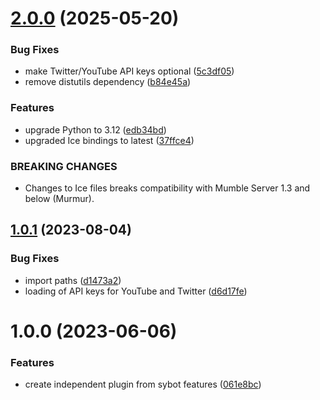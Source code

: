 # [2.0.0](https://github.com/McManning/mumble-summary-cards/compare/v1.0.1...v2.0.0) (2025-05-20)


### Bug Fixes

* make Twitter/YouTube API keys optional ([5c3df05](https://github.com/McManning/mumble-summary-cards/commit/5c3df0512d6598f19abca90057b20502f097b1fd))
* remove distutils dependency ([b84e45a](https://github.com/McManning/mumble-summary-cards/commit/b84e45a33c5f7b3fcf989be8c27ae21eab89c89d))


### Features

* upgrade Python to 3.12 ([edb34bd](https://github.com/McManning/mumble-summary-cards/commit/edb34bdb9164e759005a04ac8fe7a8d697f03f94))
* upgraded Ice bindings to latest ([37ffce4](https://github.com/McManning/mumble-summary-cards/commit/37ffce495f17fe91f145c092423a7fdf2a1a033b))


### BREAKING CHANGES

* Changes to Ice files breaks compatibility with Mumble Server 1.3 and below (Murmur).

## [1.0.1](https://github.com/McManning/mumble-summary-cards/compare/v1.0.0...v1.0.1) (2023-08-04)


### Bug Fixes

* import paths ([d1473a2](https://github.com/McManning/mumble-summary-cards/commit/d1473a26ee99acf61cc20f818a92c2d623f51f45))
* loading of API keys for YouTube and Twitter ([d6d17fe](https://github.com/McManning/mumble-summary-cards/commit/d6d17fedef684152015cf03a20bebed7465a0c33))

# 1.0.0 (2023-06-06)


### Features

* create independent plugin from sybot features ([061e8bc](https://github.com/McManning/mumble-summary-cards/commit/061e8bc7b12131b29dfcc0f85957d8d22d933d51))
